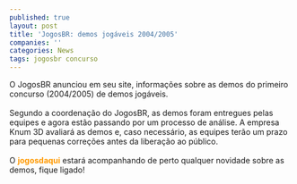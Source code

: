 ```yaml
---
published: true
layout: post
title: 'JogosBR: demos jogáveis 2004/2005'
companies: ''
categories: News
tags: jogosbr concurso
---
```

O JogosBR anunciou em seu site, informações sobre as demos do primeiro concurso (2004/2005) de demos jogáveis.<br /><br />Segundo a coordenação do JogosBR, as demos foram entregues pelas equipes e agora estão passando por um processo de análise. A empresa Knum 3D avaliará as demos e, caso necessário, as equipes terão um prazo para pequenas correções antes da liberação ao público.<br /><br />O <span style="font-weight: bold; color: rgb(255, 153, 0);">jogosdaqui</span> estará acompanhando de perto qualquer novidade sobre as demos, fique ligado!
